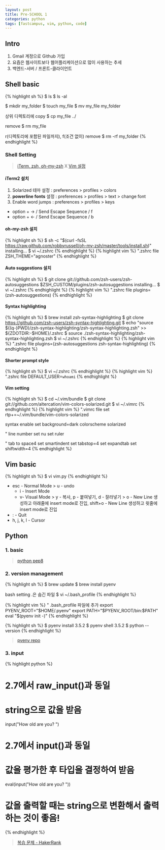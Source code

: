 ```yaml
---
layout: post
title: Pre-SCHOOL 1
categories: python
tags: [fastcampus, vim, python, code]
---
```


## Intro

1. Gmail 계정으로 Github 가입
2. 요즘은 웹사이트보다 웹어플리케이션으로 많이 사용하는 추세
3. 백엔드-서버 / 프론트-클라이언트

## Shell basic

{% highlight sh %}
$ ls
$ ls -al

$ mkdir my_folder
$ touch my_file
$ mv my_file my_folder

상위 디렉토리에 copy
$ cp my_file ../

remove
$ rm my_file

r(디렉토리에 포함된 파일까지), f(조건 없이) remove
$ rm -rf my_folder
{% endhighlight %}

### Shell Setting

> [iTerm, zsh, oh-my-zsh](https://gist.github.com/kevin-smets/8568070) X [Vim 설정](http://redgolems.tistory.com/30)

#### iTerm2 설치
1. Solarized 테마 설정 : preferences > profiles > colors
2. **powerline fonts** 설정 : preferences > profiles > text > change font
3. Enable word jumps : preferences > profiles > keys
  * option + → / Send Escape Sequence / f
  * option + ← / Send Escape Sequence / b

#### oh-my-zsh 설치
{% highlight sh %}
$ sh -c "$(curl -fsSL https://raw.github.com/robbyrussell/oh-my-zsh/master/tools/install.sh)"
installing...
$ vi ~/.zshrc
{% endhighlight %}
{% highlight vim %}
".zshrc file
ZSH_THEME="agnoster"
{% endhighlight %}

#### Auto suggestions 설치
{% highlight sh %}
$ git clone git://github.com/zsh-users/zsh-autosuggestions $ZSH_CUSTOM/plugins/zsh-autosuggestions
installing...
$ vi ~/.zshrc
{% endhighlight %}
{% highlight vim %}
".zshrc file
plugins=(zsh-autosuggestions)
{% endhighlight %}

#### Syntax highlighting
{% highlight sh %}
$ brew install zsh-syntax-highlighting
$ git clone https://github.com/zsh-users/zsh-syntax-highlighting.git
$ echo "source ${(q-)PWD}/zsh-syntax-highlighting/zsh-syntax-highlighting.zsh" >> ${ZDOTDIR:-$HOME}/.zshrc
$ source ./zsh-syntax-highlighting/zsh-syntax-highlighting.zsh
$ vi ~/.zshrc
{% endhighlight %}
{% highlight vim %}
".zshrc file
plugins=(zsh-autosuggestions zsh-syntax-highlighting)
{% endhighlight %}

#### Shorter prompt style
{% highlight sh %}
$ vi ~/.zshrc
{% endhighlight %}
{% highlight vim %}
".zshrc file
DEFAULT_USER=`whoami`
{% endhighlight %}

#### Vim setting
{% highlight sh %}
$ cd ~/.vim/bundle
$ git clone git://github.com/altercation/vim-colors-solarized.git
$ vi ~/.vimrc
{% endhighlight %}
{% highlight vim %}
".vimrc file
set rtp+=~/.vim/bundle/vim-colors-solarized

syntax enable
set background=dark
colorscheme solarized

" line number
set nu
set ruler

" tab to space4
set smartindent
set tabstop=4
set expandtab
set shiftwidth=4
{% endhighlight %}

## Vim basic

{% highlight sh %}
$ vi vim.py
{% endhighlight %}

- esc - Normal Mode > u - undo
  - i - Insert Mode
  - v- Visual Mode > y - 복사, p - 붙여넣기, d - 잘라넣기 > o - New Line 생성하고 아래줄에 insert mode로 진입, shift+o - New Line 생성하고 윗줄에 insert mode로 진입
- : - Quit
- h, j, k, l - Cursor


## Python

### 1. basic
> [python pep8](https://www.python.org/dev/peps/pep-0008/)

### 2. version management

{% highlight sh %}
$ brew update
$ brew install pyenv

bash setting
.은 숨긴 파일
$ vi ~/.bash_profile
{% endhighlight %}

{% highlight vim %}
" .bash_profile 파일에 추가
export PYENV_ROOT="$HOME/.pyenv"
export PATH="$PYENV_ROOT/bin:$PATH"
eval "$(pyenv init -)"
{% endhighlight %}

{% highlight sh %}
$ pyenv install 3.5.2
$ pyenv shell 3.5.2
$ python --version
{% endhighlight %}

> [pyenv repo](https://github.com/yyuu/pyenv)


### 3. input

{% highlight python %}
# 2.7에서 raw_input()과 동일
# string으로 값을 받음
input("How old are you? ")

# 2.7에서 input()과 동일
# 값을 평가한 후 타입을 결정하여 받음
eval(input("How old are you? "))

# 값을 출력할 때는 string으로 변환해서 출력하는 것이 좋음!
{% endhighlight %}


> [복습 문제 - HakerRank](https://www.hackerrank.com/)

